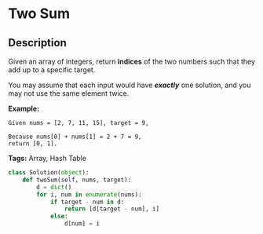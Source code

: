 # Two Sum

## Description

Given an array of integers, return **indices** of the two numbers such that they add up to a specific target.

You may assume that each input would have ***exactly*** one solution, and you may not use the same element twice.

**Example:**

```
Given nums = [2, 7, 11, 15], target = 9,

Because nums[0] + nums[1] = 2 + 7 = 9,
return [0, 1].
```

**Tags:** Array, Hash Table

```python
class Solution(object):
    def twoSum(self, nums, target):
        d = dict()
        for i, num in enumerate(nums):
            if target - num in d:
                return [d[target - num], i]
            else:
                d[num] = i
```
